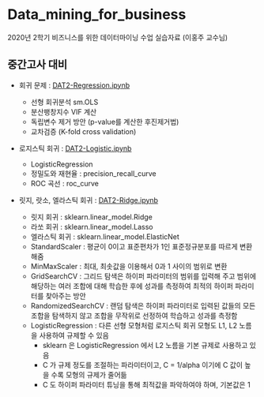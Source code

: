 # Data_mining_for_business
2020년 2학기 비즈니스를 위한 데이터마이닝 수업 실습자료 (이홍주 교수님)    

중간고사 대비
---
- 회귀 문제 : [DAT2-Regression.ipynb](https://github.com/J-TKim/Data_mining_for_business/blob/master/DAT2-Regression.ipynb)
  - 선형 회귀분석 sm.OLS
  - 분산팽창지수 VIF 계산
  - 독립변수 제거 방안 (p-value를 계산한 후진제거법)
  - 교차검증 (K-fold cross validation)
  
  
 - 로지스틱 회귀 : [DAT2-Logistic.ipynb](https://github.com/J-TKim/Data_mining_for_business/blob/master/DAT2-Logistic.ipynb)
   - LogisticRegression
   - 정밀도와 재현율 : precision_recall_curve
   - ROC 곡선 : roc_curve
   
   
  - 릿지, 랏소, 엘라스틱 회귀 : [DAT2-Ridge.ipynb](https://github.com/J-TKim/Data_mining_for_business/blob/master/DAT2-Ridge.ipynb)
    - 릿지 회귀 : sklearn.linear_model.Ridge
    - 라쏘 회귀 : sklearn.linear_model.Lasso
    - 엘라스틱 회귀 : sklearn.linear_model.ElasticNet
    - StandardScaler : 평균이 0이고 표준편차가 1인 표준정규분포를 따르게 변환해줌
    - MinMaxScaler : 최대, 최솟값을 이용해서 0과 1 사이의 범위로 변환
    - GridSearchCV : 그리드 탐색은 하이퍼 파라미터의 범위를 입력해 주고 범위에 해당하는 여러 조합에 대해 학습한 후에 성과를 측정하여 최적의 하이퍼 파라미터를 찾아주는 방안
    - RandomizedSearchCV : 랜덤 탐색은 하이퍼 파라미터로 입력된 값들의 모든 조합을 탐색하지 않고 조합을 무작위로 선정하여 학습하고 성과를 측정함
    - LogisticRegression : 다른 선형 모형처럼 로지스틱 회귀 모형도 L1, L2 노름을 사용하여 규제할 수 있음
      - sklearn 은 LogisticRegression 에서 L2 노름을 기본 규제로 사용하고 있음
      - C 가 규제 정도를 조절하는 파라미터이고, C = 1/alpha 이기에 C 값이 높을 수록 모형의 규제가 줄어듦
      - C 도 하이퍼 파라미터 튜닝을 통해 최적값을 파악하여야 하며, 기본값은 1
